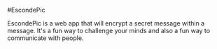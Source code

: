 #EscondePic

EscondePic is a web app that will encrypt a secret message within a message. It's a fun way to challenge your minds and also a fun way to communicate with people.
